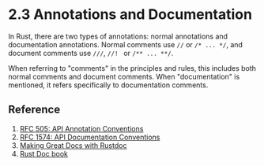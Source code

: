 # 2.3 Annotations and Documentation

In Rust, there are two types of annotations: normal annotations and documentation annotations. Normal comments use `//` or `/* ... */`, and document comments use `///`, `//! ` or `/** ... **/`.

When referring to "comments" in the principles and rules, this includes both normal comments and document comments. When "documentation" is mentioned, it refers specifically to documentation comments.


## Reference

1. [RFC 505: API Annotation Conventions](https://github.com/rust-lang/rfcs/blob/master/text/0505-api-comment-conventions.md)
2. [RFC 1574: API Documentation Conventions](https://github.com/rust-lang/rfcs/blob/master/text/1574-more-api-documentation-conventions.md)
3. [Making Great Docs with Rustdoc](https://www.tangramvision.com/blog/making-great-docs-with-rustdoc)
4. [Rust Doc book](https://doc.rust-lang.org/rustdoc/what-is-rustdoc.html)

